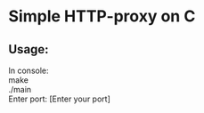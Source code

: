 # Simple HTTP-proxy on C

## Usage:
In console:
    <br/>         make
    <br/>         ./main
    <br/>         Enter port: [Enter your port] 
